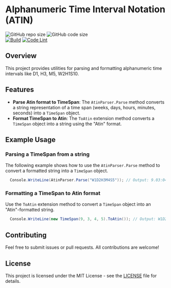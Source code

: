 # Alphanumeric Time Interval Notation (ATIN)  

![GitHub repo size](https://img.shields.io/github/repo-size/jirikostiha/atin)
![GitHub code size](https://img.shields.io/github/languages/code-size/jirikostiha/atin)  
[![Build](https://github.com/jirikostiha/atin/actions/workflows/build.yml/badge.svg)](https://github.com/jirikostiha/atin/actions/workflows/build.yml)
[![Code Lint](https://github.com/jirikostiha/atin/actions/workflows/lint-code.yml/badge.svg)](https://github.com/jirikostiha/atin/actions/workflows/lint-code.yml)

## Overview

This project provides utilities for parsing and formatting alphanumeric time intervals like D1, H3, M5, W2H1S10.  


## Features

- **Parse Atin format to TimeSpan**: The `AtinParser.Parse` method converts a string representation of a time span (weeks, days, hours, minutes, seconds) into a `TimeSpan` object.
- **Format TimeSpan to Atin**: The `ToAtin` extension method converts a `TimeSpan` object into a string using the "Atin" format.


## Example Usage

### Parsing a TimeSpan from a string

The following example shows how to use the `AtinParser.Parse` method to convert a formatted string into a `TimeSpan` object.

```csharp
  Console.WriteLine(AtinParser.Parse("W1D2H3M4S5")); // Output: 9.03:04:05
```

### Formatting a TimeSpan to Atin format

Use the `ToAtin` extension method to convert a `TimeSpan` object into an "Atin"-formatted string.

```csharp
  Console.WriteLine(new TimeSpan(9, 3, 4, 5).ToAtin()); // Output: W1D2H3M4S5
```

## Contributing

Feel free to submit issues or pull requests. All contributions are welcome!

## License

This project is licensed under the MIT License - see the [LICENSE](LICENSE) file for details.
